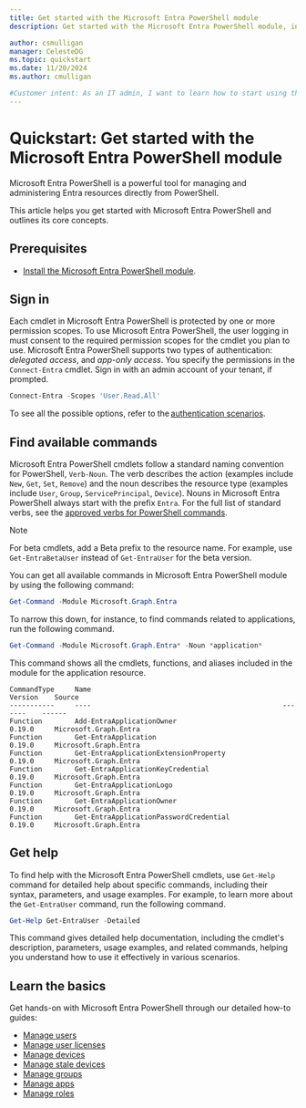 ```yaml
---
title: Get started with the Microsoft Entra PowerShell module
description: Get started with the Microsoft Entra PowerShell module, including installation, core concepts, commands, and how to get help.

author: csmulligan
manager: CelesteDG
ms.topic: quickstart
ms.date: 11/20/2024
ms.author: cmulligan

#Customer intent: As an IT admin, I want to learn how to start using the Microsoft Entra PowerShell module, including installation, core concepts, commands, and how to get help.
---
```


# Quickstart: Get started with the Microsoft Entra PowerShell module

Microsoft Entra PowerShell is a powerful tool for managing and administering Entra resources directly from PowerShell.

This article helps you get started with Microsoft Entra PowerShell and outlines its core concepts.

## Prerequisites

- [Install the Microsoft Entra PowerShell module](installation.md).

## Sign in

Each cmdlet in Microsoft Entra PowerShell is protected by one or more permission scopes. To use Microsoft Entra PowerShell, the user logging in must consent to the required permission scopes for the cmdlet you plan to use. Microsoft Entra PowerShell supports two types of authentication: _delegated access_, and _app-only access_. You specify the permissions in the `Connect-Entra` cmdlet. Sign in with an admin account of your tenant, if prompted.

```powershell
Connect-Entra -Scopes 'User.Read.All'
```

To see all the possible options, refer to the [authentication scenarios](authentication-scenarios.md).

## Find available commands

Microsoft Entra PowerShell cmdlets follow a standard naming convention for PowerShell, `Verb-Noun`. The verb describes the action (examples include `New`, `Get`, `Set`, `Remove`) and the noun describes the resource type (examples include `User`, `Group`, `ServicePrincipal`, `Device`). Nouns in Microsoft Entra PowerShell always start with the prefix `Entra`. For the full list of standard verbs, see the  [approved verbs for PowerShell commands](/powershell/scripting/developer/cmdlet/approved-verbs-for-windows-powershell-commands).

> [!NOTE]
> For beta cmdlets, add a Beta prefix to the resource name. For example, use `Get-EntraBetaUser` instead of `Get-EntraUser` for the beta version.

You can get all available commands in Microsoft Entra PowerShell module by using the following command:

```powershell
Get-Command -Module Microsoft.Graph.Entra
```

To narrow this down, for instance, to find commands related to applications, run the following command.

```powershell
Get-Command -Module Microsoft.Graph.Entra* -Noun *application*
```

This command shows all the cmdlets, functions, and aliases included in the module for the application resource.

```Output
CommandType     Name                                               Version    Source
-----------     ----                                               -------    ------
Function        Add-EntraApplicationOwner                          0.19.0     Microsoft.Graph.Entra
Function        Get-EntraApplication                               0.19.0     Microsoft.Graph.Entra
Function        Get-EntraApplicationExtensionProperty              0.19.0     Microsoft.Graph.Entra
Function        Get-EntraApplicationKeyCredential                  0.19.0     Microsoft.Graph.Entra
Function        Get-EntraApplicationLogo                           0.19.0     Microsoft.Graph.Entra
Function        Get-EntraApplicationOwner                          0.19.0     Microsoft.Graph.Entra
Function        Get-EntraApplicationPasswordCredential             0.19.0     Microsoft.Graph.Entra
```

## Get help

To find help with the Microsoft Entra PowerShell cmdlets, use `Get-Help` command for detailed help about specific commands, including their syntax, parameters, and usage examples.
For example, to learn more about the `Get-EntraUser` command, run the following command.

```powershell
Get-Help Get-EntraUser -Detailed
```

This command gives detailed help documentation, including the cmdlet's description, parameters, usage examples, and related commands, helping you understand how to use it effectively in various scenarios.

## Learn the basics

Get hands-on with Microsoft Entra PowerShell through our detailed how-to guides:

- [Manage users](manage-user.md)
- [Manage user licenses](how-to-manage-user-licenses.md)
- [Manage devices](manage-devices.md)
- [Manage stale devices](manage-stale-devices.md)
- [Manage groups](manage-groups.md)
- [Manage apps](manage-apps.md)
- [Manage roles](manage-roles.md)
